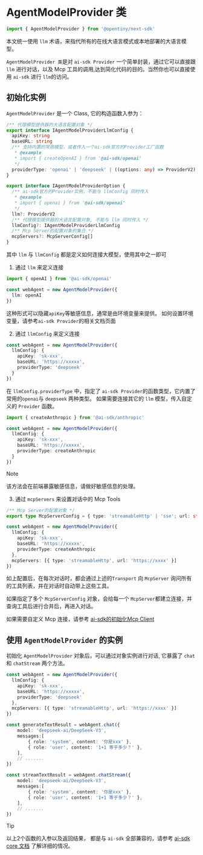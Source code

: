 # AgentModelProvider 类

```typescript
import { AgentModelProvider } from '@opentiny/next-sdk'
```

本文统一使用 `llm` 术语，来指代所有的在线大语言模式或本地部署的大语言模型。

`AgentModelProvider 类`是对 `ai-sdk Provider` 一个简单封装，通过它可以直接跟 `llm` 进行对话，以及 Mcp 工具的调用,达到简化代码的目的。当然你也可以直接使用 `ai-sdk` 进行 `llm`的访问。

## 初始化实例

`AgentModelProvider` 是一个 Class, 它的构造函数入参为：

```typescript
/** 代理模型提供器的大语言配置对象 */
export interface IAgentModelProviderLlmConfig {
  apiKey: string
  baseURL: string
  /** 支持内置的常用模型，或者传入一个ai-sdk官方的Provider工厂函数
   * @example
   * import { createOpenAI } from '@ai-sdk/openai'
   */
  providerType: 'openai' | 'deepseek' | ((options: any) => ProviderV2)
}

export interface IAgentModelProviderOption {
  /** ai-sdk官方的Provider实例，不能与 llmConfig 同时传入
   * @example
   * import { openai } from '@ai-sdk/openai'
   */
  llm?: ProviderV2
  /** 代理模型提供器的大语言配置对象, 不能与 llm 同时传入 */
  llmConfig?: IAgentModelProviderLlmConfig
  /** Mcp Server的配置对象的集合 */
  mcpServers?: McpServerConfig[]
}
```

其中 `llm` 与 `llmConfig` 都是定义如何连接大模型，使用其中之一即可

1. 通过 `llm` 来定义连接

```typescript
import { openAI } from '@ai-sdk/openai'

const webAgent = new AgentModelProvider({
  llm: openAI
})
```

这种形式可以隐藏`apiKey`等敏感信息，通常是由环境变量来提供。 如何设置环境变量，请参考`ai-sdk Provider`的相关文档页面

2. 通过 `llmConfig` 来定义连接

```typescript
const webAgent = new AgentModelProvider({
  llmConfig: {
    apiKey: 'sk-xxx',
    baseURL: 'https://xxxxx',
    providerType: 'deepseek'
  }
})
```

在 `llmConfig.providerType` 中，指定了 `ai-sdk Provider`的函数类型，它内置了常用的`openai`与 `deepseek` 两种类型。 如果需要连接其它的 `llm` 模型，传入自定义的 `Provider` 函数。

```typescript
import { createAnthropic } from '@ai-sdk/anthropic'

const webAgent = new AgentModelProvider({
  llmConfig: {
    apiKey: 'sk-xxx',
    baseURL: 'https://xxxxx',
    providerType: createAnthropic
  }
})
```

> [!NOTE]
> 该方法会在前端暴露敏感信息，请做好敏感信息的处理。

3. 通过 `mcpServers` 来设置对话中的 Mcp Tools

```typescript
/** Mcp Server的配置对象 */
export type McpServerConfig = { type: 'streamableHttp' | 'sse'; url: string } | { tranport: MCPTransport }

const webAgent = new AgentModelProvider({
  llmConfig: {
    apiKey: 'sk-xxx',
    baseURL: 'https://xxxxx',
    providerType: createAnthropic
  },
  mcpServers: [{ type: 'streamableHttp', url: 'https://xxxx' }]
})
```

如上配置后，在每次对话时，都会通过上述的`Transport` 向 `McpServer` 询问所有的工具列表，并在对话时自动带上这些工具。

如果指定了多个 `McpServerConfig` 对象，会给每一个 `McpServer`都建立连接，并查询工具后进行合并后，再进入对话。

如果需要自定义 Mcp 连接，请参考 [ai-sdk的初始化Mcp Client](https://ai-sdk.dev/docs/ai-sdk-core/tools-and-tool-calling#initializing-an-mcp-client)

## 使用 `AgentModelProvider` 的实例

初始化 `AgentModelProvider` 对象后，可以通过对象实例进行对话, 它暴露了 `chat` 和 `chatStream` 两个方法。

```typescript
const webAgent = new AgentModelProvider({
  llmConfig: {
    apiKey: 'sk-xxx',
    baseURL: 'https://xxxxx',
    providerType: 'deepseek'
  },
  mcpServers: [{ type: 'streamableHttp', url: 'https://xxxx' }]
})

const generateTextResult = webAgent.chat({
    model: 'deepseek-ai/DeepSeek-V3',
    messages:[
        { role: 'system', content: '你是xxx' },
        { role: 'user', content: '1+1 等于多少？' },
    ],
    // .......
})

const streamTextResult = webAgent.chatStream({
    model: 'deepseek-ai/DeepSeek-V3',
    messages:[
        { role: 'system', content: '你是xxx' },
        { role: 'user', content: '1+1 等于多少？' },
    ],
    // .......
})

```

> [!TIP]
> 以上2个函数的入参以及返回结果， 都是与 `ai-sdk` 全部兼容的，请参考 [ai-sdk core 文档](https://ai-sdk.dev/docs/ai-sdk-core) 了解详细的情况。
